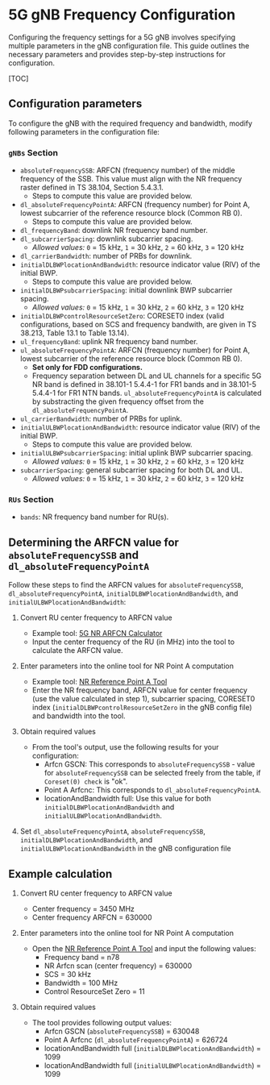 # 5G gNB Frequency Configuration

Configuring the frequency settings for a 5G gNB involves specifying multiple parameters in the gNB configuration file. This guide outlines the necessary parameters and provides step-by-step instructions for configuration.

[TOC]

## Configuration parameters

To configure the gNB with the required frequency and bandwidth, modify following parameters in the configuration file:

### `gNBs` Section

* `absoluteFrequencySSB`: ARFCN (frequency number) of the middle frequency of the SSB. This value must align with the NR frequency raster defined in TS 38.104, Section 5.4.3.1.
  * Steps to compute this value are provided below.
* `dl_absoluteFrequencyPointA`: ARFCN (frequency number) for Point A, lowest subcarrier of the reference resource block (Common RB 0).
  * Steps to compute this value are provided below.
* `dl_frequencyBand`: downlink NR frequency band number.
* `dl_subcarrierSpacing`: downlink subcarrier spacing.
  * *Allowed values:* `0` = 15 kHz, `1` = 30 kHz, `2` = 60 kHz, `3` = 120 kHz
* `dl_carrierBandwidth`: number of PRBs for downlink.
* `initialDLBWPlocationAndBandwidth`: resource indicator value (RIV) of the initial BWP.
  * Steps to compute this value are provided below.
* `initialDLBWPsubcarrierSpacing`: initial downlink BWP subcarrier spacing.
  * *Allowed values:* `0` = 15 kHz, `1` = 30 kHz, `2` = 60 kHz, `3` = 120 kHz
* `initialDLBWPcontrolResourceSetZero`: CORESET0 index (valid configurations, based on SCS and frequency bandwith, are given in TS 38.213, Table 13.1 to Table 13.14).
* `ul_frequencyBand`: uplink NR frequency band number.
* `ul_absoluteFrequencyPointA`: ARFCN (frequency number) for Point A, lowest subcarrier of the reference resource block (Common RB 0).
  * **Set only for FDD configurations.**
  * Frequency separation between DL and UL channels for a specific 5G NR band is defined in 38.101-1 5.4.4-1 for FR1 bands and in 38.101-5 5.4.4-1 for FR1 NTN bands. `ul_absoluteFrequencyPointA` is calculated by substracting the given frequency offset from the `dl_absoluteFrequencyPointA`.
* `ul_carrierBandwidth`: number of PRBs for uplink.
* `initialULBWPlocationAndBandwidth`: resource indicator value (RIV) of the initial BWP.
  * Steps to compute this value are provided below.
* `initialULBWPsubcarrierSpacing`: initial uplink BWP subcarrier spacing.
  * *Allowed values:* `0` = 15 kHz, `1` = 30 kHz, `2` = 60 kHz, `3` = 120 kHz
* `subcarrierSpacing`: general subcarrier spacing for both DL and UL.
  * *Allowed values:* `0` = 15 kHz, `1` = 30 kHz, `2` = 60 kHz, `3` = 120 kHz

### `RUs` Section

* `bands`: NR frequency band number for RU(s).

## Determining the ARFCN value for `absoluteFrequencySSB` and `dl_absoluteFrequencyPointA`

Follow these steps to find the ARFCN values for `absoluteFrequencySSB`, `dl_absoluteFrequencyPointA`, `initialDLBWPlocationAndBandwidth`, and `initialULBWPlocationAndBandwidth`:
1. Convert RU center frequency to ARFCN value
    * Example tool: [5G NR ARFCN Calculator](https://5g-tools.com/5g-nr-arfcn-calculator/)
    * Input the center frequency of the RU (in MHz) into the tool to calculate the ARFCN value.

2. Enter parameters into the online tool for NR Point A computation
    * Example tool: [NR Reference Point A Tool](https://www.sqimway.com/nr_refA.php)
    * Enter the NR frequency band, ARFCN value for center frequency (use the value calculated in step 1), subcarrier spacing, CORESET0 index (`initialDLBWPcontrolResourceSetZero` in the gNB config file) and bandwidth into the tool.

3. Obtain required values
    * From the tool's output, use the following results for your configuration:
      * Arfcn GSCN: This corresponds to `absoluteFrequencySSB` - value for `absoluteFrequencySSB` can be selected freely from the table, if `Coreset(0) check` is "ok".
      * Point A Arfcnc: This corresponds to `dl_absoluteFrequencyPointA`.
      * locationAndBandwidth full: Use this value for both `initialDLBWPlocationAndBandwidth` and `initialULBWPlocationAndBandwidth`.

4. Set `dl_absoluteFrequencyPointA`, `absoluteFrequencySSB`, `initialDLBWPlocationAndBandwidth`, and `initialULBWPlocationAndBandwidth` in the gNB configuration file

## Example calculation
1. Convert RU center frequency to ARFCN value
    * Center frequency = 3450 MHz
    * Center frequency ARFCN = 630000

2. Enter parameters into the online tool for NR Point A computation
    * Open the [NR Reference Point A Tool](https://www.sqimway.com/nr_refA.php) and input the following values:
      * Frequency band = n78
      * NR Arfcn scan (center frequency) = 630000
      * SCS = 30 kHz
      * Bandwidth = 100 MHz
      * Control ResourceSet Zero = 11

3. Obtain required values
    * The tool provides following output values:
      * Arfcn GSCN (`absoluteFrequencySSB`) = 630048
      * Point A Arfcnc (`dl_absoluteFrequencyPointA`) = 626724
      * locationAndBandwidth full (`initialDLBWPlocationAndBandwidth`) = 1099
      * locationAndBandwidth full (`initialULBWPlocationAndBandwidth`) = 1099

